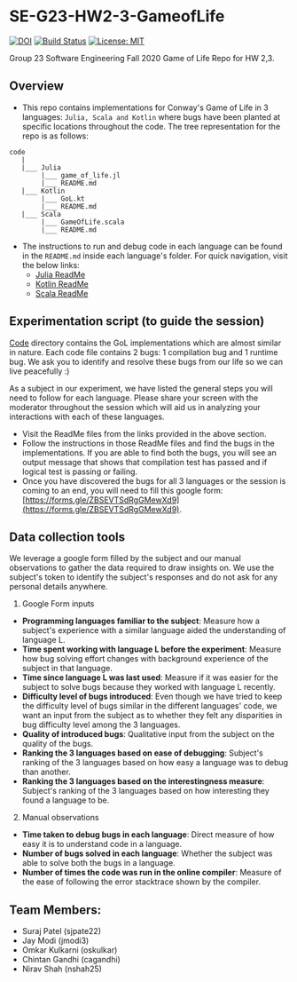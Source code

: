 # SE-G23-HW2-3-GameofLife
[![DOI](https://zenodo.org/badge/DOI/10.5281/zenodo.3998706.svg)](https://doi.org/10.5281/zenodo.3998706)
[![Build Status](https://travis-ci.org/cagandhi/SE-G23-GameofLife.svg?branch=master)](https://travis-ci.org/cagandhi/SE-G23-GameofLife)
[![License: MIT](https://img.shields.io/badge/License-MIT-yellow.svg)](https://opensource.org/licenses/MIT)

Group 23 Software Engineering Fall 2020 Game of Life Repo for HW 2,3.

## Overview

+ This repo contains implementations for Conway's Game of Life in 3 languages: ```Julia, Scala and Kotlin``` where bugs have been planted at specific locations throughout the code. The tree representation for the repo is as follows:
```
code
   |
   |___ Julia
        |___ game_of_life.jl
        |___ README.md
   |___ Kotlin
        |___ GoL.kt
        |___ README.md
   |___ Scala
        |___ GameOfLife.scala
        |___ README.md
```

+ The instructions to run and debug code in each language can be found in the ```README.md``` inside each language's folder. For quick navigation, visit the below links:
  - [Julia ReadMe](code/Julia/README.md)
  - [Kotlin ReadMe](code/Kotlin/README.md)
  - [Scala ReadMe](code/Scala/README.md)

## Experimentation script (to guide the session)
[Code](code/) directory contains the GoL implementations which are almost similar in nature. Each code file contains 2 bugs: 1 compilation bug and 1 runtime bug. We ask you to identify and resolve these bugs from our life so we can live peacefully :)

As a subject in our experiment, we have listed the general steps you will need to follow for each language. Please share your screen with the moderator throughout the session which will aid us in analyzing your interactions with each of these languages.

* Visit the ReadMe files from the links provided in the above section.
* Follow the instructions in those ReadMe files and find the bugs in the implementations. If you are able to find both the bugs, you will see an output message that shows that compilation test has passed and if logical test is passing or failing.
* Once you have discovered the bugs for all 3 languages or the session is coming to an end, you will need to fill this google form: [https://forms.gle/ZBSEVTSdRgGMewXd9](https://forms.gle/ZBSEVTSdRgGMewXd9).

## Data collection tools

We leverage a google form filled by the subject and our manual observations to gather the data required to draw insights on. We use the subject's token to identify the subject's responses and do not ask for any personal details anywhere.

1. Google Form inputs

- __Programming languages familiar to the subject__: Measure how a subject's experience with a similar language aided the understanding of language L.
- __Time spent working with language L before the experiment__: Measure how bug solving effort changes with background experience of the subject in that language.
- __Time since language L was last used__: Measure if it was easier for the subject to solve bugs because they worked with language L recently.
- __Difficulty level of bugs introduced__: Even though we have tried to keep the difficulty level of bugs similar in the different languages' code, we want an input from the subject as to whether they felt any disparities in bug difficulty level among the 3 languages.
- __Quality of introduced bugs__: Qualitative input from the subject on the quality of the bugs.
- __Ranking the 3 languages based on ease of debugging__: Subject's ranking of the 3 languages based on how easy a language was to debug than another.
- __Ranking the 3 languages based on the interestingness measure__: Subject's ranking of the 3 languages based on how interesting they found a language to be.

2. Manual observations

- __Time taken to debug bugs in each language__: Direct measure of how easy it is to understand code in a language.
- __Number of bugs solved in each language__: Whether the subject was able to solve both the bugs in a language.
- __Number of times the code was run in the online compiler__: Measure of the ease of following the error stacktrace shown by the compiler.

## Team Members:
* Suraj Patel (sjpate22)
* Jay Modi (jmodi3)
* Omkar Kulkarni (oskulkar)
* Chintan Gandhi (cagandhi)
* Nirav Shah (nshah25)
